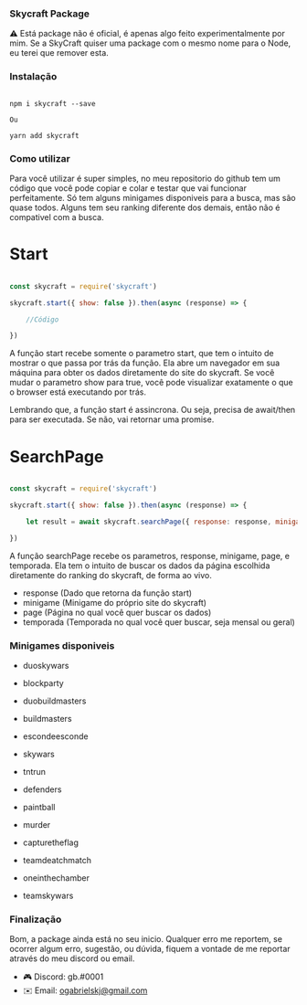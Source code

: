 ### Skycraft Package

⚠️ Está package não é oficial, é apenas algo feito experimentalmente por mim. Se a SkyCraft quiser uma package com o mesmo nome para o Node, eu terei que remover esta.

### Instalação

```shell

npm i skycraft --save 

Ou

yarn add skycraft

```

### Como utilizar

Para você utilizar é super simples, no meu repositorio do github tem um código que você pode copiar e colar e testar que vai funcionar perfeitamente. Só tem alguns minigames disponiveis para a busca, mas são quase todos. Alguns tem seu ranking diferente dos demais, então não é compativel com a busca.

# Start 

```js

const skycraft = require('skycraft')

skycraft.start({ show: false }).then(async (response) => {

    //Código

})

```

A função start recebe somente o parametro start, que tem o intuito de mostrar o que passa por trás da função. Ela abre um navegador em sua máquina para obter os dados diretamente do site do skycraft. Se você mudar o parametro show para true, você pode visualizar exatamente o que o browser está executando por trás.

Lembrando que, a função start é assincrona. Ou seja, precisa de await/then para ser executada. Se não, vai retornar uma promise.

# SearchPage 

```js

const skycraft = require('skycraft')

skycraft.start({ show: false }).then(async (response) => {

    let result = await skycraft.searchPage({ response: response, minigame: 'blockparty', page: 1, temporada: 'mensal' })

})

```

A função searchPage recebe os parametros, response, minigame, page, e temporada. Ela tem o intuito de buscar os dados da página escolhida diretamente do ranking do skycraft, de forma ao vivo. 

- response (Dado que retorna da função start)
- minigame (Minigame do próprio site do skycraft)
- page (Página no qual você quer buscar os dados)
- temporada (Temporada no qual você quer buscar, seja mensal ou geral)

### Minigames disponiveis

- duoskywars

- blockparty

- duobuildmasters

- buildmasters

- escondeesconde

- skywars

- tntrun

- defenders

- paintball

- murder

- capturetheflag

- teamdeatchmatch

- oneinthechamber

- teamskywars

### Finalização

Bom, a package ainda está no seu inicio. Qualquer erro me reportem, se ocorrer algum erro, sugestão, ou dúvida, fiquem a vontade de me reportar através do meu discord ou email.

- 🎮 Discord: gb.#0001
- ✉️ Email: ogabrielskj@gmail.com